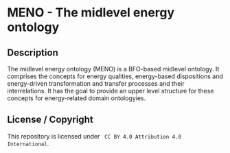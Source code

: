 # MENO - The midlevel energy ontology

## Description
The midlevel energy ontology (MENO) is a BFO-based midlevel ontology. It comprises the concepts for energy qualities, energy-based dispositions and energy-driven transformation and transfer processes and their interrelations. It has the goal to provide an upper level structure for these concepts for energy-related domain ontologyies. 

## License / Copyright
This repository is licensed under ` CC BY 4.0 Attribution 4.0 International`.

